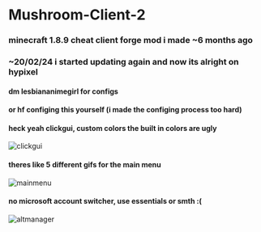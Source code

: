 # Mushroom-Client-2
### minecraft 1.8.9 cheat client forge mod i made ~6 months ago
### ~20/02/24 i started updating again and now its alright on hypixel
#### dm lesbiananimegirl for configs 
#### or hf configing this yourself (i made the configing process too hard)

#### heck yeah clickgui, custom colors the built in colors are ugly
![clickgui](https://i.imgur.com/oqEiuZQ.png)

#### theres like 5 different gifs for the main menu
![mainmenu](https://i.imgur.com/1RVRB1l.png)

#### no microsoft account switcher, use essentials or smth :(
![altmanager](https://i.imgur.com/kHpA4HU.png)
